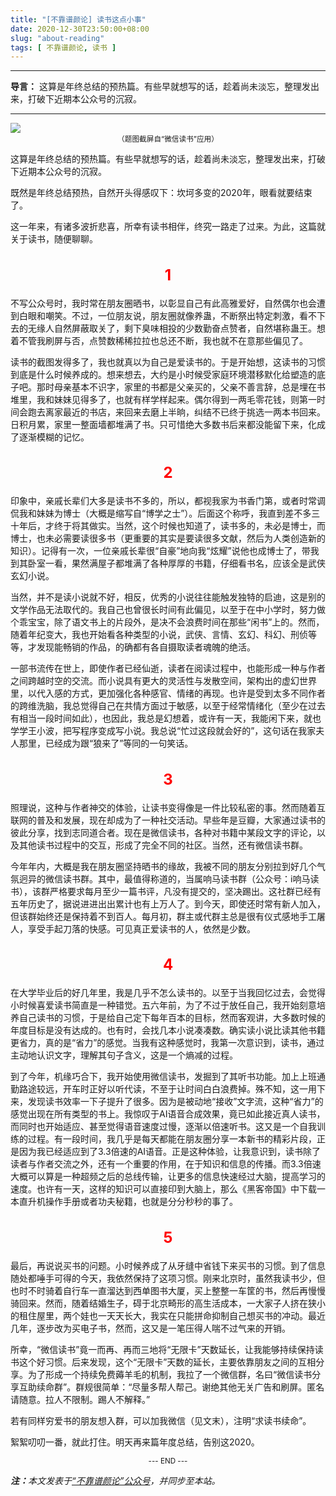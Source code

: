 ```yaml
---
title: "[不靠谱颜论] 读书这点小事"
date: 2020-12-30T23:50:00+08:00
slug: "about-reading"
tags: [ 不靠谱颜论, 读书 ]
---
```


---

**导言：** 这算是年终总结的预热篇。有些早就想写的话，趁着尚未淡忘，整理发出来，打破下近期本公众号的沉寂。

---

<img src="images/2020-12-30/wx-read.png" style="max-width:300px"/>

<center><small>（题图截屏自“微信读书”应用）</small></center>

这算是年终总结的预热篇。有些早就想写的话，趁着尚未淡忘，整理发出来，打破下近期本公众号的沉寂。

既然是年终总结预热，自然开头得感叹下：坎坷多变的2020年，眼看就要结束了。

这一年来，有诸多波折悲喜，所幸有读书相伴，终究一路走了过来。为此，这篇就关于读书，随便聊聊。

<h2 style="text-align:center;color:red;font-size:24px">1</h2>

不写公众号时，我时常在朋友圈晒书，以彰显自己有此高雅爱好，自然偶尔也会遭到白眼和嘲笑。不过，一位朋友说，朋友圈就像养蛊，不断祭出特定刺激，看不下去的无缘人自然屏蔽取关了，剩下臭味相投的少数勤奋点赞者，自然堪称蛊王。想着不管我刷屏与否，点赞数稀稀拉拉也总还不断，我也就不在意那些偏见了。

读书的截图发得多了，我也就真以为自己是爱读书的。于是开始想，这读书的习惯到底是什么时候养成的。想来想去，大约是小时候受家庭环境潜移默化给塑造的底子吧。那时母亲基本不识字，家里的书都是父亲买的，父亲不善言辞，总是埋在书堆里，我和妹妹见得多了，也就有样学样起来。偶尔得到一两毛零花钱，则第一时间会跑去离家最近的书店，来回来去磨上半晌，纠结不已终于挑选一两本书回来。日积月累，家里一整面墙都堆满了书。只可惜绝大多数书后来都没能留下来，化成了逐渐模糊的记忆。

<h2 style="text-align:center;color:red;font-size:24px">2</h2>

印象中，亲戚长辈们大多是读书不多的，所以，都视我家为书香门第，或者时常调侃我和妹妹为博士（大概是缩写自“博学之士”）。后面这个称呼，我直到差不多三十年后，才终于将其做实。当然，这个时候也知道了，读书多的，未必是博士，而博士，也未必需要读很多书（更重要的其实是要读很多文献，然后为人类创造新的知识）。记得有一次，一位亲戚长辈很“自豪”地向我“炫耀”说他也成博士了，带我到其卧室一看，果然满屋子都堆满了各种厚厚的书籍，仔细看书名，应该全是武侠玄幻小说。

当然，并不是读小说就不好，相反，优秀的小说往往能触发独特的启迪，这是别的文学作品无法取代的。我自己也曾很长时间有此偏见，以至于在中小学时，努力做个乖宝宝，除了语文书上的片段外，是决不会浪费时间在那些“闲书”上的。然而，随着年纪变大，我也开始看各种类型的小说，武侠、言情、玄幻、科幻、刑侦等等，才发现能畅销的作品，的确都有各自摄取读者魂魄的绝活。

一部书流传在世上，即使作者已经仙逝，读者在阅读过程中，也能形成一种与作者之间跨越时空的交流。而小说具有更大的灵活性与发散空间，架构出的虚幻世界里，以代入感的方式，更加强化各种感官、情绪的再现。也许是受到太多不同作者的跨维洗脑，我总觉得自己在共情方面过于敏感，以至于经常情绪化（至少在过去有相当一段时间如此），也因此，我总是幻想着，或许有一天，我能闲下来，就也学学王小波，把写程序变成写小说。我总说“忙过这段就会好的”，这句话在我家夫人那里，已经成为跟“狼来了”等同的一句笑话。

<h2 style="text-align:center;color:red;font-size:24px">3</h2>

照理说，这种与作者神交的体验，让读书变得像是一件比较私密的事。然而随着互联网的普及和发展，现在却成为了一种社交活动。早些年是豆瓣，大家通过读书的彼此分享，找到志同道合者。现在是微信读书，各种对书籍中某段文字的评论，以及其他读书过程中的交互，形成了完全不同的社区。当然，还有微信读书群。

今年年内，大概是我在朋友圈坚持晒书的缘故，我被不同的朋友分别拉到好几个气氛迥异的微信读书群。其中，最值得称道的，当属响马读书群（公众号：i响马读书），该群严格要求每月至少一篇书评，凡没有提交的，坚决踢出。这社群已经有五年历史了，据说进进出出累计也有上万人了。到今天，即使还时常有新人加入，但该群始终还是保持着不到百人。每月初，群主或代群主总是很有仪式感地手工屠人，享受手起刀落的快感。可见真正爱读书的人，依然是少数。

<h2 style="text-align:center;color:red;font-size:24px">4</h2>

在大学毕业后的好几年里，我是几乎不怎么读书的。以至于当我回忆过去，会觉得小时候喜爱读书简直是一种错觉。五六年前，为了不过于放任自己，我开始刻意培养自己读书的习惯，于是给自己定下每年百本的目标，然而客观讲，大多数时候的年度目标是没有达成的。也有时，会找几本小说凑凑数。确实读小说比读其他书籍更省力，真的是“省力”的感觉。当我有这种感觉时，我第一次意识到，读书，通过主动地认识文字，理解其句子含义，这是一个熵减的过程。

到了今年，机缘巧合下，我开始使用微信读书，发掘到了其听书功能。加上上班通勤路途较远，开车时正好以听代读，不至于让时间白白浪费掉。殊不知，这一用下来，发现读书效率一下子提升了很多。因为是被动地“接收”文字流，这种“省力”的感觉出现在所有类型的书上。我惊叹于AI语音合成效果，竟已如此接近真人读书，而同时也开始适应、甚至觉得语音速度过慢，逐渐以倍速听书。这又是一个自我训练的过程。有一段时间，我几乎是每天都能在朋友圈分享一本新书的精彩片段，正是因为我已经适应到了3.3倍速的AI语音。正是这种体验，让我意识到，读书除了读者与作者交流之外，还有一个重要的作用，在于知识和信息的传播。而3.3倍速大概可以算是一种超频之后的总线传输，让更多的信息快速经过大脑，提高学习的速度。也许有一天，这样的知识可以直接印到大脑上，那么《黑客帝国》中下载一本直升机操作手册或者功夫秘籍，也就是分分秒秒的事了。

<h2 style="text-align:center;color:red;font-size:24px">5</h2>

最后，再说说买书的问题。小时候养成了从牙缝中省钱下来买书的习惯。到了信息随处都唾手可得的今天，我依然保持了这项习惯。刚来北京时，虽然我读书少，但也时不时骑着自行车一直溜达到西单图书大厦，买上整整一车筐的书，然后再慢慢骑回来。然而，随着结婚生子，碍于北京畸形的高生活成本，一大家子人挤在狭小的租住屋里，两个娃也一天天长大，我实在只能拼命抑制自己想买书的冲动。最近几年，逐步改为买电子书，然而，这又是一笔压得人喘不过气来的开销。

所幸，“微信读书”竟一而再、再而三地将“无限卡”天数延长，让我能够持续保持读书这个好习惯。后来发现，这个“无限卡”天数的延长，主要依靠朋友之间的互相分享。为了形成一个持续免费薅羊毛的机制，我拉了一个微信群，名曰“微信读书分享互助续命群”。群规很简单：“尽量多帮人帮己。谢绝其他无关广告和刷屏。匿名请随意。拉人不限制。踢人不解释。”

若有同样穷爱书的朋友想入群，可以加我微信（见文末），注明“求读书续命”。

絮絮叨叨一番，就此打住。明天再来篇年度总结，告别这2020。

<center><small>--- END ---</small></center>

<i><b>注：</b>本文发表于[“不靠谱颜论”公众号](https://mp.weixin.qq.com/s/7uB2F_9wfG80_doYwS6jWQ)，并同步至本站。</i>
